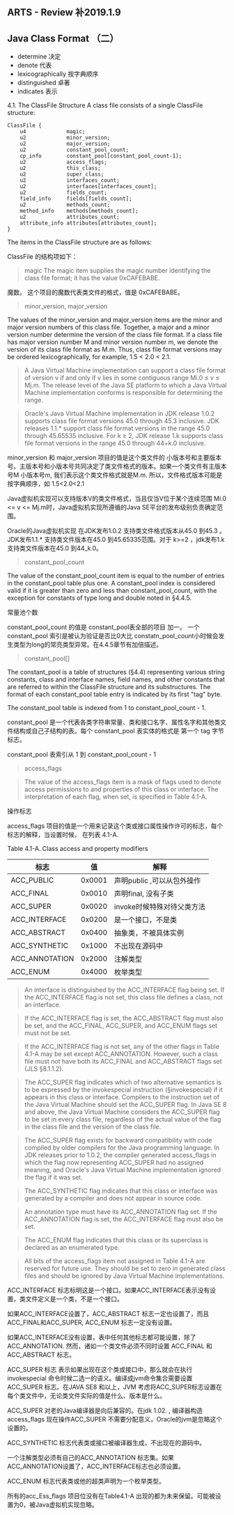 ## ARTS - Review 补2019.1.9
## Java Class Format （二）

* determine 决定
* denote 代表
* lexicographically 按字典顺序
* distinguished 卓著
* indicates 表示


4.1. The ClassFile Structure
A class file consists of a single ClassFile structure:

```
ClassFile {
    u4             magic;
    u2             minor_version;
    u2             major_version;
    u2             constant_pool_count;
    cp_info        constant_pool[constant_pool_count-1];
    u2             access_flags;
    u2             this_class;
    u2             super_class;
    u2             interfaces_count;
    u2             interfaces[interfaces_count];
    u2             fields_count;
    field_info     fields[fields_count];
    u2             methods_count;
    method_info    methods[methods_count];
    u2             attributes_count;
    attribute_info attributes[attributes_count];
}
```
The items in the ClassFile structure are as follows:

ClassFile 的结构项如下：

> magic
The magic item supplies the magic number identifying the class file format; it has the value 0xCAFEBABE.

魔数。 这个项目的魔数代表类文件的格式，值是 0xCAFEBABE。

> minor_version, major_version
> 
The values of the minor_version and major_version items are the minor and major version numbers of this class file. Together, a major and a minor version number determine the version of the class file format. If a class file has major version number M and minor version number m, we denote the version of its class file format as M.m. Thus, class file format versions may be ordered lexicographically, for example, 1.5 < 2.0 < 2.1.
>
>A Java Virtual Machine implementation can support a class file format of version v if and only if v lies in some contiguous range Mi.0 ≤ v ≤ Mj.m. The release level of the Java SE platform to which a Java Virtual Machine implementation conforms is responsible for determining the range.

>Oracle's Java Virtual Machine implementation in JDK release 1.0.2 supports class file format versions 45.0 through 45.3 inclusive. JDK releases 1.1.* support class file format versions in the range 45.0 through 45.65535 inclusive. For k ≥ 2, JDK release 1.k supports class file format versions in the range 45.0 through 44+k.0 inclusive.

minor_version 和 major_version 项目的值是这个类文件的 小版本号和主要版本号。主版本号和小版本号共同决定了类文件格式的版本。如果一个类文件有主版本号M 小版本号m, 我们表示这个类文件格式就是M.m. 所以，文件格式版本可能是按字典顺序，如 1.5<2.0<2.1

Java虚拟机实现可以支持版本V的类文件格式，当且仅当V位于某个连续范围 Mi.0 <= v <= Mj.m时，Java虚拟机实现所遵循的Java SE平台的发布级别负责确定范围。

Oracle的Java虚拟机实现 在JDK发布1.0.2 支持类文件格式版本从45.0 到45.3 。JDK发布1.1.* 支持类文件版本在45.0 到45.65335范围。对于 k>=2 ，jdk发布1.k 支持类文件版本在45.0 到44_k.0。


>constant_pool_count
>
The value of the constant_pool_count item is equal to the number of entries in the constant_pool table plus one. A constant_pool index is considered valid if it is greater than zero and less than constant_pool_count, with the exception for constants of type long and double noted in §4.4.5.

常量池个数

constant_pool_count 的值是 constant_pool表全部的项目 加一。 一个constant_pool 索引是被认为验证是否比0大比 constatn_pool_count小时候会发生类型为long的常亮类型异常。在4.4.5章节有加倍描述。

>constant_pool[]
>
The constant_pool is a table of structures (§4.4) representing various string constants, class and interface names, field names, and other constants that are referred to within the ClassFile structure and its substructures. The format of each constant_pool table entry is indicated by its first "tag" byte.
>
The constant_pool table is indexed from 1 to constant_pool_count - 1.

constant_pool 是一个代表各类字符串常量、类和接口名字、属性名字和其他类文件结构或自己子结构的表。每个 constant_pool 表实体的格式是 第一个 tag 字节标志。

constant_pool 表索引从 1 到 constant_pool_count  - 1



>access_flags

>The value of the access_flags item is a mask of flags used to denote access permissions to and properties of this class or interface. The interpretation of each flag, when set, is specified in Table 4.1-A.
>

操作标志

access_flags 项目的值是一个用来记录这个类或接口属性操作许可的标志，每个标志的解释，当设置时候， 在列表 4.1-A. 

Table 4.1-A. Class access and property modifiers


| 标志 | 值 | 解释 |
|---| ---| ---|
| ACC_PUBLIC |0x0001	 |声明public ,可以从包外操作 |
|ACC_FINAL| 0x0010 |声明final, 没有子类
| ACC_SUPER	| 0x0020 |invoke时候特殊对待父类方法
| ACC_INTERFACE | 0x0200 |是一个接口，不是类
| ACC_ABSTRACT | 0x0400 | 抽象类，不被具体实例
| ACC_SYNTHETIC | 0x1000 | 不出现在源码中
| ACC_ANNOTATION | 0x2000 | 注解类型
| ACC_ENUM | 0x4000 | 枚举类型


>An interface is distinguished by the ACC_INTERFACE flag being set. If the ACC_INTERFACE flag is not set, this class file defines a class, not an interface.

>If the ACC_INTERFACE flag is set, the ACC_ABSTRACT flag must also be set, and the ACC_FINAL, ACC_SUPER, and ACC_ENUM flags set must not be set.

>If the ACC_INTERFACE flag is not set, any of the other flags in Table 4.1-A may be set except ACC_ANNOTATION. However, such a class file must not have both its ACC_FINAL and ACC_ABSTRACT flags set (JLS §8.1.1.2).

>The ACC_SUPER flag indicates which of two alternative semantics is to be expressed by the invokespecial instruction (§invokespecial) if it appears in this class or interface. Compilers to the instruction set of the Java Virtual Machine should set the ACC_SUPER flag. In Java SE 8 and above, the Java Virtual Machine considers the ACC_SUPER flag to be set in every class file, regardless of the actual value of the flag in the class file and the version of the class file.

>The ACC_SUPER flag exists for backward compatibility with code compiled by older compilers for the Java programming language. In JDK releases prior to 1.0.2, the compiler generated access_flags in which the flag now representing ACC_SUPER had no assigned meaning, and Oracle's Java Virtual Machine implementation ignored the flag if it was set.

>The ACC_SYNTHETIC flag indicates that this class or interface was generated by a compiler and does not appear in source code.

>An annotation type must have its ACC_ANNOTATION flag set. If the ACC_ANNOTATION flag is set, the ACC_INTERFACE flag must also be set.

>The ACC_ENUM flag indicates that this class or its superclass is declared as an enumerated type.

>All bits of the access_flags item not assigned in Table 4.1-A are reserved for future use. They should be set to zero in generated class files and should be ignored by Java Virtual Machine implementations.


ACC_INTERFACE 标志标明这是一个接口。如果ACC_INTERFACE表示没有设置，类文件定义是一个类，不是一个接口。

如果ACC_INTERFACE设置了，ACC_ABSTRACT 标志一定也设置了，而且ACC_FINAL和ACC_SUPER, ACC_ENUM 标志一定没有设置。

如果ACC_INTERFACE没有设置，表中任何其他标志都可能设置，除了ACC_ANNOTATION. 然而，诸如一个类文件必须不同时设置 ACC_FINAL 和ACC_ABSTRACT 标志。

ACC_SUPER 标志 表示如果出现在这个类或接口中，那么就会在执行 invokespecial 命令时候二选一的语义。编译成jvm命令集合需要设置ACC_SUPER 标志。在JAVA SE8 和以上，JVM 考虑将ACC_SUPER标志设置在每个类文件中，无论类文件实际的值是什么、版本是什么。

ACC_SUPER 对老的Java编译器是向后兼容的。在jdk 1.02. , 编译器构造 access_flags 现在操作ACC_SUPER 不需要分配意义，Oracle的jvm是忽略这个设置的。


ACC_SYNTHETIC 标志代表类或接口被编译器生成，不出现在的源码中。

一个注解类型必须有自己的ACC_ANNOTATION 标志集。如果 ACC_ANNOTATION设置了，ACC_INTERFACE标志也必须设置。

ACC_ENUM 标志代表类或他的超类声明为一个枚举类型。

所有的acc_Ess_flags 项目位没有在Table4.1-A 出现的都为未来保留。可能被设置为0，被Java虚拟机实现忽略。













